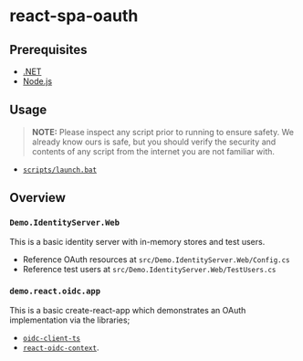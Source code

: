 # react-spa-oauth

## Prerequisites

- [.NET](https://dotnet.microsoft.com/en-us/download/dotnet)
- [Node.js](https://nodejs.org/en/download/)

## Usage

> __NOTE:__ Please inspect any script prior to running to ensure safety. We already know ours is safe, but you should verify the security and contents of any script from the internet you are not familiar with.

- [`scripts/launch.bat`](scripts/launch.bat)

## Overview

### `Demo.IdentityServer.Web`

This is a basic identity server with in-memory stores and test users.

- Reference OAuth resources at `src/Demo.IdentityServer.Web/Config.cs`
- Reference test users at `src/Demo.IdentityServer.Web/TestUsers.cs`

### `demo.react.oidc.app`

This is a basic create-react-app which demonstrates an OAuth implementation via the libraries;

- [`oidc-client-ts`](https://authts.github.io/oidc-client-ts/)
- [`react-oidc-context`](https://github.com/authts/react-oidc-context#documentation).
